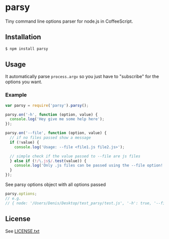 # parsy

Tiny command line options parser for node.js in CoffeeScript.

## Installation

```bash
$ npm install parsy
```

## Usage

It automatically parse `process.argv` so you just have to "subscribe" for the options you want.

### Example

```javascript
var parsy = require('parsy').parsy();

parsy.on('-h', function (option, value) {
  console.log('Hey give me some help here');
});

parsy.on('--file', function (option, value) {
  // if no files passed show a message
  if (!value) {
    console.log('Usage: --file <file1.js file2.js>');

  // simple check if the value passed to --file are js files
  } else if (!/\.js$/.test(value)) {
    console.log('Only .js files can be passed using the --file option!');
  }
});
```

See parsy options object with all options passed

```javascript
parsy.options;
// e.g. 
// { node: '/Users/Denis/Desktop/test_parsy/test.js', '-h': true, '--file': 'asd.txt' }
```

## License
See [LICENSE.txt](https://raw.github.com/dciccale/parsy/master/LICENSE.txt)
